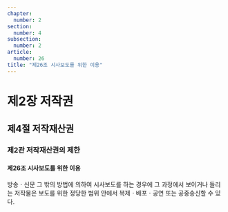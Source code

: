 ```yaml
---
chapter:
  number: 2
section:
  number: 4
subsection:
  number: 2
article:
  number: 26
title: "제26조 시사보도를 위한 이용"
---
```


# 제2장 저작권

## 제4절 저작재산권

### 제2관 저작재산권의 제한

#### 제26조 시사보도를 위한 이용

방송ㆍ신문 그 밖의 방법에 의하여 시사보도를 하는 경우에 그 과정에서 보이거나 들리는 저작물은 보도를 위한 정당한 범위 안에서 복제ㆍ배포ㆍ공연 또는 공중송신할 수 있다.
